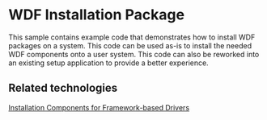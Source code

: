 WDF Installation Package
========================

This sample contains example code that demonstrates how to install WDF packages on a system. This code can be used as-is to install the needed WDF components onto a user system. This code can also be reworked into an existing setup application to provide a better experience.


Related technologies
--------------------
[Installation Components for Framework-based Drivers](http://msdn.microsoft.com/en-us/library/windows/hardware/ff544208)
